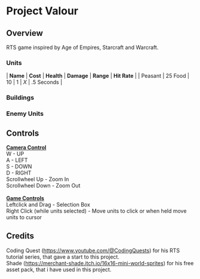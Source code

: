 # Project Valour
 
## Overview
RTS game inspired by Age of Empires, Starcraft and Warcraft.

### Units
| **Name** | **Cost** | **Health**  | **Damage** | **Range** | **Hit Rate** |
| Peasant | 25 Food | 10 | 1 | *X* | .5 Seconds |
### Buildings

### Enemy Units

## Controls
<ins> **Camera Control** </ins> <br /> W - UP <br /> A - LEFT <br /> S - DOWN <br /> D - RIGHT <br /> Scrollwheel Up - Zoom In <br /> Scrollwheel Down - Zoom Out <br /> <br /> <ins> **Game Controls** </ins> <br /> Leftclick and Drag - Selection Box <br /> Right Click (while units selected) - Move units to click or when held move units to cursor <br />

## Credits
Coding Quest (https://www.youtube.com/@CodingQuests) for his RTS tutorial series, that gave a start to this project.  <br />
Shade (https://merchant-shade.itch.io/16x16-mini-world-sprites) for his free asset pack, that i have used in this project.
